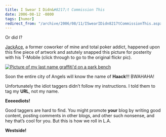 ```yaml
---
title: I Swear I Didn&#8217;t Commission This
date: 2006-08-12 -0800
tags: [humor]
redirect_from: "/archive/2006/08/11/ISwearIDidn8217tCommissionThis.aspx/"
---
```


Or did I?

[JackAce](http://codeturkey.blogspot.com/ "Coding Turkey Blog"), a
former coworker of mine and total poker addict, happened upon this fine
piece of artwork and astutely snapped this picture for posterity with
his T-Mobile (click through to go to the original flickr pic).

[![Picture of my last name graffiti'd on a park
bench](https://haacked.com/images/TaggingHaack.jpg)](http://flickr.com/photos/jackace/207586852/in/photostream/ "Photo on Flickr")

Soon the entire city of Angels will know the name of **Haack**!!!
BWAHAHA!

Unfortunately the idiot taggers didn’t follow my instructions. I told
them to tag my **URL**, not my name.

**Eeeeediots!**

Good taggers are hard to find. You might promote **your** blog by
writing good content, posting comments in other blogs, and other such
nonsense, and hey that’s cool for you. But this is how we roll in L.A.

**Westside!**

